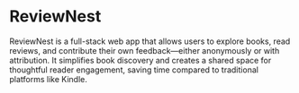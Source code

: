 # ReviewNest
ReviewNest is a full-stack web app that allows users to explore books, read reviews, and contribute their own feedback—either anonymously or with attribution. It simplifies book discovery and creates a shared space for thoughtful reader engagement, saving time compared to traditional platforms like Kindle.
